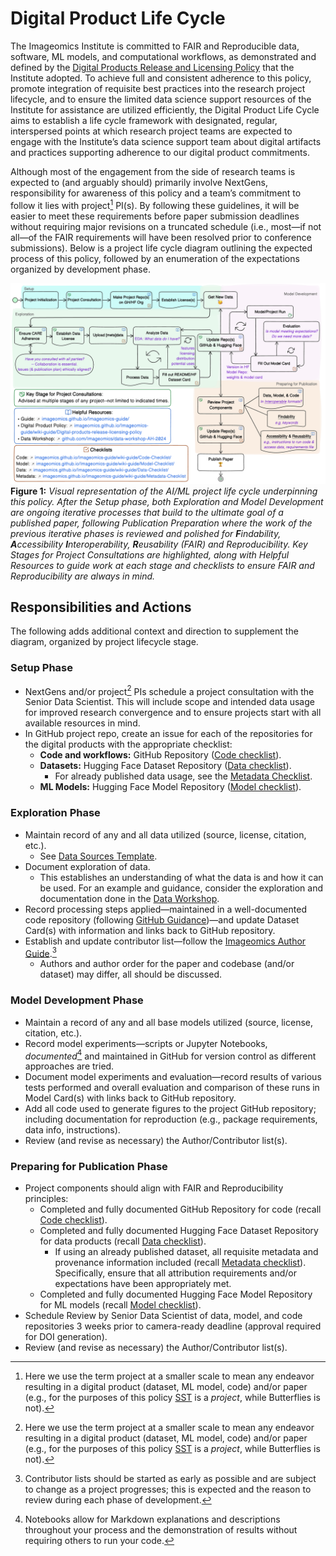 # Digital Product Life Cycle

The Imageomics Institute is committed to FAIR and Reproducible data, software, ML models, and computational workflows, as demonstrated and defined by the [Digital Products Release and Licensing Policy](Digital-products-release-licensing-policy.md) that the Institute adopted. To achieve full and consistent adherence to this policy, promote integration of requisite best practices into the research project lifecycle, and to ensure the limited data science support resources of the Institute for assistance are utilized efficiently, the Digital Product Life Cycle aims to establish a life cycle framework with designated, regular, interspersed points at which research project teams are expected to engage with the Institute’s data science support team about digital artifacts and practices supporting adherence to our digital product commitments.

Although most of the engagement from the side of research teams is expected to (and arguably should) primarily involve NextGens, responsibility for awareness of this policy and a team’s commitment to follow it lies with project[^1] PI(s). By following these guidelines, it will be easier to meet these requirements before paper submission deadlines without requiring major revisions on a truncated schedule (i.e., most—if not all—of the FAIR requirements will have been resolved prior to conference submissions). Below is a project life cycle diagram outlining the expected process of this policy, followed by an enumeration of the expectations organized by development phase.

![Project Life Cycle diagram from set up through iterative data exploration and model development phases, with the final phase preparing for publication including review that products meet FAIR principles](images/digital-product-lifecycle/project_lifecycle-formal.png)
**Figure 1:** _Visual representation of the AI/ML project life cycle underpinning this policy. After the Setup phase, both Exploration and Model Development are ongoing iterative processes that build to the ultimate goal of a published paper, following Publication Preparation where the work of the previous iterative phases is reviewed and polished for **F**indability, **A**ccessibility **I**nteroperability, **R**eusability (FAIR) and Reproducibility. Key Stages for Project Consultations are highlighted, along with Helpful Resources to guide work at each stage and checklists to ensure FAIR and Reproducibility are always in mind._

## Responsibilities and Actions

The following adds additional context and direction to supplement the diagram, organized by project lifecycle stage.

### Setup Phase

* NextGens and/or project[^1] PIs schedule a project consultation with the Senior Data Scientist. This will include scope and intended data usage for improved research convergence and to ensure projects start with all available resources in mind.
* In GitHub project repo, create an issue for each of the repositories for the digital products with the appropriate checklist:
    * **Code and workflows:** GitHub Repository ([Code checklist](Code-Checklist.md)).
    * **Datasets:** Hugging Face Dataset Repository ([Data checklist](Data-Checklist.md)).
        * For already published data usage, see the [Metadata Checklist](Metadata-Checklist.md).
    * **ML Models:** Hugging Face Model Repository ([Model checklist](Model-Checklist.md)).

### Exploration Phase

* Maintain record of any and all data utilized (source, license, citation, etc.).
    * See [Data Sources Template](https://docs.google.com/spreadsheets/d/1r4-_Ytg2bwGMxLpYrk4GVhx61JSOYXANsSFjryNmsDE/edit?usp=drive_link).
* Document exploration of data.
    * This establishes an understanding of what the data is and how it can be used. For an example and guidance, consider the exploration and documentation done in the [Data Workshop](https://github.com/Imageomics/data-workshop-AH-2024).
* Record processing steps applied—maintained in a well-documented code repository (following [GitHub Guidance](GitHub-Repo-Guide.md))—and update Dataset Card(s) with information and links back to GitHub repository.
* Establish and update contributor list—follow the [Imageomics Author Guide](https://docs.google.com/spreadsheets/d/1GwlCukfoQPL8JI2yyWRD3g4uiMTO3tlGNE_qeb_xBCs/edit?usp=sharing).[^2]
    * Authors and author order for the paper and codebase (and/or dataset) may differ, all should be discussed.

### Model Development Phase

* Maintain a record of any and all base models utilized (source, license, citation, etc.).
* Record model experiments—scripts or Jupyter Notebooks, _documented_[^3] and maintained in GitHub for version control as different approaches are tried.
* Document model experiments and evaluation—record results of various tests performed and overall evaluation and comparison of these runs in Model Card(s) with links back to GitHub repository.
* Add all code used to generate figures to the project GitHub repository; including documentation for reproduction (e.g., package requirements, data info, instructions).
* Review (and revise as necessary) the Author/Contributor list(s).

### Preparing for Publication Phase

* Project components should align with FAIR and Reproducibility principles:
    * Completed and fully documented GitHub Repository for code (recall [Code checklist](Code-Checklist.md)).
    * Completed and fully documented Hugging Face Dataset Repository for data products (recall [Data checklist](Data-Checklist.md)).
        * If using an already published dataset, all requisite metadata and provenance information included (recall [Metadata checklist](Metadata-Checklist.md)). Specifically, ensure that all attribution requirements and/or expectations have been appropriately met.
    * Completed and fully documented Hugging Face Model Repository for ML models (recall [Model checklist](Model-Checklist.md)).
* Schedule Review by Senior Data Scientist of data, model, and code repositories 3 weeks prior to camera-ready deadline (approval required for DOI generation).
* Review (and revise as necessary) the Author/Contributor list(s).

[^1]:  Here we use the term project at a smaller scale to mean any endeavor resulting in a digital product (dataset, ML model, code) and/or paper (e.g., for the purposes of this policy [SST](https://github.com/Imageomics/SST) is a _project_, while Butterflies is not).

[^2]:  Contributor lists should be started as early as possible and are subject to change as a project progresses; this is expected and the reason to review during each phase of development.

[^3]:  Notebooks allow for Markdown explanations and descriptions throughout your process and the demonstration of results without requiring others to run your code.
